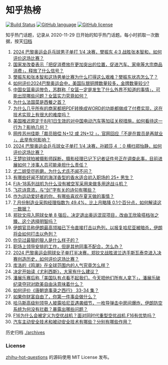 # 知乎热榜
[![Build Status](https://github.com/ToWeLong/zhihu-hot-questions/workflows/CI/badge.svg)](https://github.com/ToWeLong/zhihu-hot-questions/actions)
[![GitHub language](https://img.shields.io/badge/language-golang-orange.svg)](https://golang.org/)
[![GitHub license](https://img.shields.io/github/license/ToWeLong/zhihu-hot-questions)](https://github.com/ToWeLong/zhihu-hot-questions/blob/main/LICENSE)

知乎热门话题，记录从 2020-11-29 日开始的知乎热门话题。每小时抓取一次数据，按天[归档](./archives)

<!-- BEGIN -->

1. [2024 巴黎奥运会乒乓球男子单打 1/4 决赛，樊振东 4:3 战胜张本智和，如何评价这场比赛？](https://www.zhihu.com/question/663178094)
1. [国家发改委表示「把促消费放在更加突出的位置，促进汽车、家电等大宗商品消费」，释放了什么信号？](https://www.zhihu.com/question/663156052)
1. [樊振东和张本智和这场男单比赛为什么打得这么艰难？樊振东状态怎么了？](https://www.zhihu.com/question/663207410)
1. [如何评价2024巴黎奥运会中，美国队银铜牌数量较多，金牌数量较少?](https://www.zhihu.com/question/663022429)
1. [中国女篮奥运惨负，苏群称「女篮一定是发生了什么外界不知道的事情」，可能出现哪些问题？女篮实力究竟如何？](https://www.zhihu.com/question/663191121)
1. [为什么法国菜是西餐之首？](https://www.zhihu.com/question/418275425)
1. [为什么几乎所有的商家都把PDF转换成WORD的功能都做成了付费实现，这在技术实现上有很大的难度吗？](https://www.zhihu.com/question/462704654)
1. [美国推迟原定于8月1日生效的对中国电动汽车等加征关税措施，如何看待这一行为？影响几何？](https://www.zhihu.com/question/663152643)
1. [网传苏州佳能「裁员赔偿 N+12 或 2N+12 」，官网回应「不是在裁员是再就业 」，此举有何影响？](https://www.zhihu.com/question/663175906)
1. [2024 巴黎奥运会乒乓球女子单打 1/4 决赛，孙颖莎 4 ：0 横扫郑怡静，如何评价这场比赛？](https://www.zhihu.com/question/663178075)
1. [王楚钦球拍被摄影师踩断，摄影经理已记下记者证件号正在调查此事，目前进展如何？涉事人员可能承担什么责任？](https://www.zhihu.com/question/663163109)
1. [尤二姐受尽折磨，为什么尤氏不闻不问？](https://www.zhihu.com/question/655132737)
1. [有哪些好闻不腻的海洋香型的香水适合初入职场的 25+ 男生？](https://www.zhihu.com/question/615238031)
1. [F/A-18系列战机为什么没有被空军采用来做多用途战斗机？](https://www.zhihu.com/question/657901380)
1. [飞花诗意浓，与“剑”字有关的诗句有哪些？](https://www.zhihu.com/question/661928959)
1. [作为运动爱好者的你，有哪些喜欢在夏天做的事情？](https://www.zhihu.com/question/663083724)
1. [7 月份制造业采购经理指数为 49.4%，比上月略降 0.1个百分点，如何解读这一数据？](https://www.zhihu.com/question/663061993)
1. [郑钦文闯入网球女单 8 强后，决定退出奥运混双项目，改由王欣瑜搭档张之臻，这个选择明智吗？](https://www.zhihu.com/question/663033495)
1. [伊朗官员称伊朗最高领袖已下令直接打击以色列，以报复哈尼亚被暗杀，伊朗将会如何打击以色列？](https://www.zhihu.com/question/663153907)
1. [你见过最狠的狠人是什么样子的？](https://www.zhihu.com/question/506026254)
1. [职场上领导安排的工作，但是其他同事不配合，怎么办？](https://www.zhihu.com/question/662916796)
1. [2024 巴黎奥运会网球女子单打半决赛，郑钦文战胜波兰选手斯瓦泰克进入决赛创造历史，如何评价这场比赛？](https://www.zhihu.com/question/663177474)
1. [库洛的《鸣潮》在全球范围内的人气究竟怎么样？](https://www.zhihu.com/question/662713214)
1. [决定开始读《尤利西斯》，大家有什么建议？](https://www.zhihu.com/question/631189251)
1. [潘展乐赛后称「美国队有点看不起我们，今天把他们所有人拿下」，潘展乐破纪录夺冠对欧美自由泳意味着什么？](https://www.zhihu.com/question/663144227)
1. [如何评价《唐朝诡事录之西行》 33-34 集？](https://www.zhihu.com/question/663189485)
1. [如果你财富自由了，你第一件事会做什么？](https://www.zhihu.com/question/658627745)
1. [哈马斯高级别领导人披露哈尼亚遇袭细节，一枚导弹击中房间爆炸，伊朗防空系统为何没有拦截？暴露出哪些问题？](https://www.zhihu.com/question/663151230)
1. [F16为什么会被定义为空优战机？面对同时代重型空优战机,F16有优势吗？](https://www.zhihu.com/question/307115836)
1. [汽车主动安全技术和被动安全技术有哪些？分别有哪些作用？](https://www.zhihu.com/question/344956573)

<!-- END -->

历史归档 [./archives](./archives)


### License
[zhihu-hot-questions](https://github.com/towelong/zhihu-hot-questions) 的源码使用 MIT License 发布。
